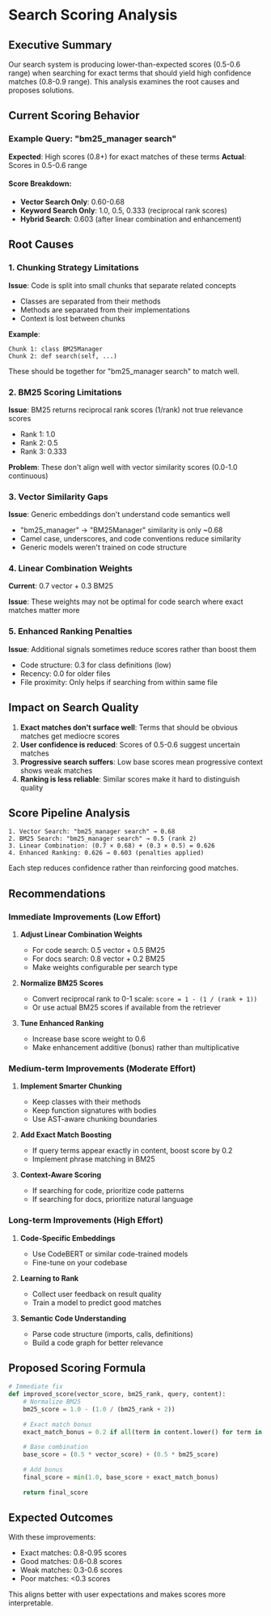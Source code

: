 # Search Scoring Analysis

## Executive Summary

Our search system is producing lower-than-expected scores (0.5-0.6 range) when searching for exact terms that should yield high confidence matches (0.8-0.9 range). This analysis examines the root causes and proposes solutions.

## Current Scoring Behavior

### Example Query: "bm25_manager search"

**Expected**: High scores (0.8+) for exact matches of these terms
**Actual**: Scores in 0.5-0.6 range

#### Score Breakdown:
- **Vector Search Only**: 0.60-0.68
- **Keyword Search Only**: 1.0, 0.5, 0.333 (reciprocal rank scores)
- **Hybrid Search**: 0.603 (after linear combination and enhancement)

## Root Causes

### 1. Chunking Strategy Limitations

**Issue**: Code is split into small chunks that separate related concepts
- Classes are separated from their methods
- Methods are separated from their implementations
- Context is lost between chunks

**Example**:
```
Chunk 1: class BM25Manager
Chunk 2: def search(self, ...)
```

These should be together for "bm25_manager search" to match well.

### 2. BM25 Scoring Limitations

**Issue**: BM25 returns reciprocal rank scores (1/rank) not true relevance scores
- Rank 1: 1.0
- Rank 2: 0.5
- Rank 3: 0.333

**Problem**: These don't align well with vector similarity scores (0.0-1.0 continuous)

### 3. Vector Similarity Gaps

**Issue**: Generic embeddings don't understand code semantics well
- "bm25_manager" → "BM25Manager" similarity is only ~0.68
- Camel case, underscores, and code conventions reduce similarity
- Generic models weren't trained on code structure

### 4. Linear Combination Weights

**Current**: 0.7 vector + 0.3 BM25

**Issue**: These weights may not be optimal for code search where exact matches matter more

### 5. Enhanced Ranking Penalties

**Issue**: Additional signals sometimes reduce scores rather than boost them
- Code structure: 0.3 for class definitions (low)
- Recency: 0.0 for older files
- File proximity: Only helps if searching from within same file

## Impact on Search Quality

1. **Exact matches don't surface well**: Terms that should be obvious matches get mediocre scores
2. **User confidence is reduced**: Scores of 0.5-0.6 suggest uncertain matches
3. **Progressive search suffers**: Low base scores mean progressive context shows weak matches
4. **Ranking is less reliable**: Similar scores make it hard to distinguish quality

## Score Pipeline Analysis

```
1. Vector Search: "bm25_manager search" → 0.68
2. BM25 Search: "bm25_manager search" → 0.5 (rank 2)  
3. Linear Combination: (0.7 × 0.68) + (0.3 × 0.5) = 0.626
4. Enhanced Ranking: 0.626 → 0.603 (penalties applied)
```

Each step reduces confidence rather than reinforcing good matches.

## Recommendations

### Immediate Improvements (Low Effort)

1. **Adjust Linear Combination Weights**
   - For code search: 0.5 vector + 0.5 BM25
   - For docs search: 0.8 vector + 0.2 BM25
   - Make weights configurable per search type

2. **Normalize BM25 Scores**
   - Convert reciprocal rank to 0-1 scale: `score = 1 - (1 / (rank + 1))`
   - Or use actual BM25 scores if available from the retriever

3. **Tune Enhanced Ranking**
   - Increase base score weight to 0.6
   - Make enhancement additive (bonus) rather than multiplicative

### Medium-term Improvements (Moderate Effort)

1. **Implement Smarter Chunking**
   - Keep classes with their methods
   - Keep function signatures with bodies
   - Use AST-aware chunking boundaries

2. **Add Exact Match Boosting**
   - If query terms appear exactly in content, boost score by 0.2
   - Implement phrase matching in BM25

3. **Context-Aware Scoring**
   - If searching for code, prioritize code patterns
   - If searching for docs, prioritize natural language

### Long-term Improvements (High Effort)

1. **Code-Specific Embeddings**
   - Use CodeBERT or similar code-trained models
   - Fine-tune on your codebase

2. **Learning to Rank**
   - Collect user feedback on result quality
   - Train a model to predict good matches

3. **Semantic Code Understanding**
   - Parse code structure (imports, calls, definitions)
   - Build a code graph for better relevance

## Proposed Scoring Formula

```python
# Immediate fix
def improved_score(vector_score, bm25_rank, query, content):
    # Normalize BM25
    bm25_score = 1.0 - (1.0 / (bm25_rank + 2))
    
    # Exact match bonus
    exact_match_bonus = 0.2 if all(term in content.lower() for term in query.lower().split()) else 0
    
    # Base combination
    base_score = (0.5 * vector_score) + (0.5 * bm25_score)
    
    # Add bonus
    final_score = min(1.0, base_score + exact_match_bonus)
    
    return final_score
```

## Expected Outcomes

With these improvements:
- Exact matches: 0.8-0.95 scores
- Good matches: 0.6-0.8 scores  
- Weak matches: 0.3-0.6 scores
- Poor matches: <0.3 scores

This aligns better with user expectations and makes scores more interpretable.